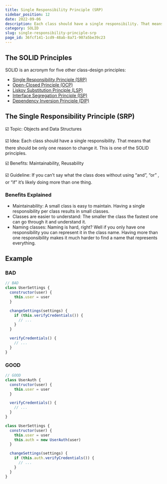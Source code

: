 ```yaml
---
title: Single Responsibility Principle (SRP)
sidebar_position: 12
date: 2022-09-06
description: Each class should have a single responsibility. That means that there should be only one reason to change it. This is one of the SOLID principles.
category: SOLID
slug: single-responsibility-principle-srp
page_id: 36fcf141-1cd9-48ab-8a71-907a5be39c23
---
```


## The SOLID Principles

SOLID is an acronym for five other class-design principles:

- [Single Responsibility Principle (SRP)](/docs/code-tips/single-responsibility-principle-srp)
- [Open-Closed Principle (OCP)](/docs/code-tips/open-closed-principle-ocp)
- [Liskov Substitution Principle (LSP)](/docs/code-tips/liskov-substitution-principle-lsp)
- [Interface Segregation Principle (ISP)](/docs/code-tips/interface-segregation-principle-isp)
- [Dependency Inversion Principle (DIP)](/docs/code-tips/dependency-inversion-principle-dip)

## The Single Responsibility Principle (SRP)

☑️ Topic: Objects and Data Structures

☑️ Idea: Each class should have a single responsibility. That means that there should be only one reason to change it. This is one of the SOLID principles.

☑️ Benefits: Maintainability, Reusability

☑️ Guideline: If you can’t say what the class does without using “and”, “or” , or “if” it’s likely doing more than one thing.

### Benefits Explained

- Maintainability: A small class is easy to maintain. Having a single responsibility per class results in small classes.
- Classes are easier to understand: The smaller the class the fastest one can go through it and understand it.
- Naming classes: Naming is hard, right? Well if you only have one responsibility you can represent it in the class name. Having more than one responsibility makes it much harder to find a name that represents everything.

## Example

### BAD

```javascript
// BAD
class UserSettings {
  constructor(user) {
    this.user = user
  }

  changeSettings(settings) {
    if (this.verifyCredentials()) {
      // ...
    }
  }

  verifyCredentials() {
    // ...
  }
}
```

### GOOD

```javascript
// GOOD
class UserAuth {
  constructor(user) {
    this.user = user
  }

  verifyCredentials() {
    // ...
  }
}

class UserSettings {
  constructor(user) {
    this.user = user
    this.auth = new UserAuth(user)
  }

  changeSettings(settings) {
    if (this.auth.verifyCredentials()) {
      // ...
    }
  }
}
```
